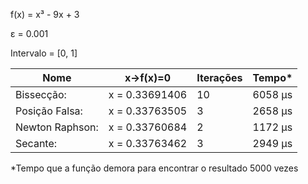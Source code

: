 f(x) = x³ - 9x + 3

ε = 0.001

Intervalo = [0, 1]

Nome|x->f(x)=0|Iterações|Tempo*
---|---|---|---
Bissecção:|x = 0.33691406|10|6058 µs
Posição Falsa:|x = 0.33763505|3|2658 µs
Newton Raphson:|x = 0.33760684|2|1172 µs
Secante:|x = 0.33763462|3|2949 µs

*Tempo que a função demora para encontrar o resultado 5000 vezes
